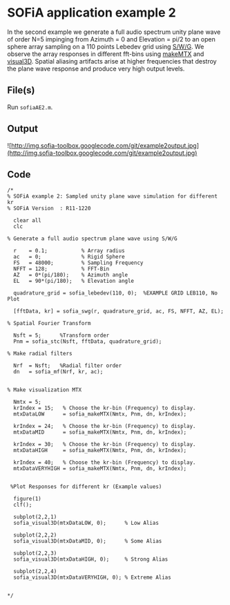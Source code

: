 # SOFiA application example 2 #

In the second example we generate a full audio spectrum unity plane wave of order N=5 impinging from Azimuth = 0 and Elevation = pi/2 to an open sphere array sampling on a 110 points Lebedev grid using [S/W/G](SWG.md). We observe the array responses in different fft-bins using [makeMTX](MAKE_MTX.md) and [visual3D](VISUAL_3D.md). Spatial aliasing artifacts arise at higher frequencies that destroy the plane wave response and produce very high output levels.

## File(s) ##

Run `sofiaAE2.m`.

## Output ##
![http://img.sofia-toolbox.googlecode.com/git/example2output.jpg](http://img.sofia-toolbox.googlecode.com/git/example2output.jpg)


## Code ##
```
/*
% SOFiA example 2: Sampled unity plane wave simulation for different kr  
% SOFiA Version  : R11-1220

  clear all
  clc
  
% Generate a full audio spectrum plane wave using S/W/G
   
  r    = 0.1;           % Array radius
  ac   = 0;             % Rigid Sphere
  FS   = 48000;         % Sampling Frequency
  NFFT = 128;           % FFT-Bin
  AZ   = 0*(pi/180);    % Azimuth angle
  EL   = 90*(pi/180);   % Elevation angle
  
  quadrature_grid = sofia_lebedev(110, 0);  %EXAMPLE GRID LEB110, No Plot

  [fftData, kr] = sofia_swg(r, quadrature_grid, ac, FS, NFFT, AZ, EL);

% Spatial Fourier Transform  

  Nsft = 5;      %Transform order  
  Pnm = sofia_stc(Nsft, fftData, quadrature_grid);

% Make radial filters 
  
  Nrf  = Nsft;   %Radial filter order
  dn   = sofia_mf(Nrf, kr, ac);

  
% Make visualization MTX  

  Nmtx = 5;
  krIndex = 15;   % Choose the kr-bin (Frequency) to display. 
  mtxDataLOW      = sofia_makeMTX(Nmtx, Pnm, dn, krIndex);
  
  krIndex = 24;   % Choose the kr-bin (Frequency) to display. 
  mtxDataMID      = sofia_makeMTX(Nmtx, Pnm, dn, krIndex);
  
  krIndex = 30;   % Choose the kr-bin (Frequency) to display. 
  mtxDataHIGH     = sofia_makeMTX(Nmtx, Pnm, dn, krIndex);
  
  krIndex = 40;   % Choose the kr-bin (Frequency) to display. 
  mtxDataVERYHIGH = sofia_makeMTX(Nmtx, Pnm, dn, krIndex);
  
  
 %Plot Responses for different kr (Example values)
 
  figure(1)
  clf();
  
  subplot(2,2,1)
  sofia_visual3D(mtxDataLOW, 0);      % Low Alias
  
  subplot(2,2,2)
  sofia_visual3D(mtxDataMID, 0);      % Some Alias
  
  subplot(2,2,3) 
  sofia_visual3D(mtxDataHIGH, 0);     % Strong Alias
  
  subplot(2,2,4)
  sofia_visual3D(mtxDataVERYHIGH, 0); % Extreme Alias
    
        
*/
```